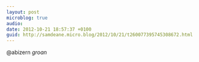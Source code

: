 ```yaml
---
layout: post
microblog: true
audio: 
date: 2012-10-21 18:57:37 +0100
guid: http://samdeane.micro.blog/2012/10/21/t260077395745308672.html
---
```

@abizern *groan*
